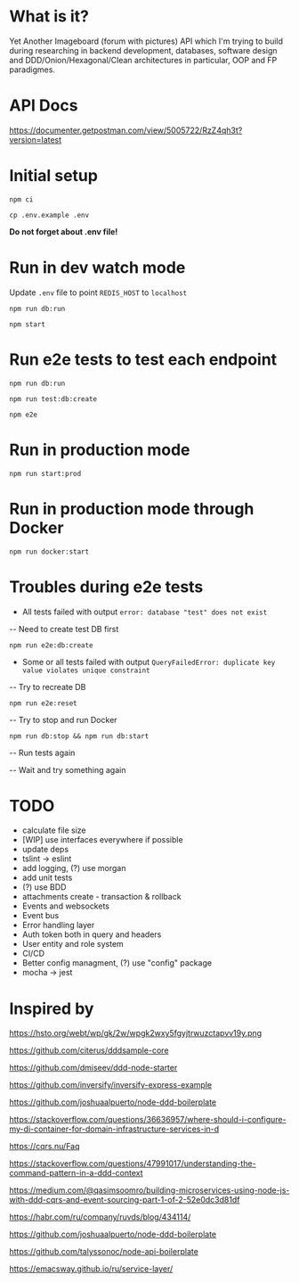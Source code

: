 # What is it?

Yet Another Imageboard (forum with pictures) API which I'm trying to build during researching in backend development, databases, software design and DDD/Onion/Hexagonal/Clean architectures in particular, OOP and FP paradigmes.

# API Docs

https://documenter.getpostman.com/view/5005722/RzZ4qh3t?version=latest

# Initial setup

`npm ci`

`cp .env.example .env`

**Do not forget about .env file!**

# Run in dev watch mode

Update `.env` file to point `REDIS_HOST` to `localhost`

`npm run db:run`

`npm start`

# Run e2e tests to test each endpoint

`npm run db:run`

`npm run test:db:create`

`npm e2e`

# Run in production mode

`npm run start:prod`

# Run in production mode through Docker

`npm run docker:start`

# Troubles during e2e tests

- All tests failed with output `error: database "test" does not exist`

-- Need to create test DB first

`npm run e2e:db:create`

- Some or all tests failed with output `QueryFailedError: duplicate key value violates unique constraint`

-- Try to recreate DB

`npm run e2e:reset`

-- Try to stop and run Docker

`npm run db:stop && npm run db:start`

-- Run tests again

-- Wait and try something again

# TODO

* calculate file size
* [WIP] use interfaces everywhere if possible
* update deps
* tslint -> eslint
* add logging, (?) use morgan 
* add unit tests
* (?) use BDD
* attachments create - transaction & rollback
* Events and websockets
* Event bus
* Error handling layer
* Auth token both in query and headers
* User entity and role system
* CI/CD
* Better config managment, (?) use "config" package
* mocha -> jest

# Inspired by

https://hsto.org/webt/wp/gk/2w/wpgk2wxy5fgyjtrwuzctapvv19y.png

https://github.com/citerus/dddsample-core

https://github.com/dmiseev/ddd-node-starter

https://github.com/inversify/inversify-express-example

https://github.com/joshuaalpuerto/node-ddd-boilerplate

https://stackoverflow.com/questions/36636957/where-should-i-configure-my-di-container-for-domain-infrastructure-services-in-d

https://cqrs.nu/Faq

https://stackoverflow.com/questions/47991017/understanding-the-command-pattern-in-a-ddd-context

https://medium.com/@qasimsoomro/building-microservices-using-node-js-with-ddd-cqrs-and-event-sourcing-part-1-of-2-52e0dc3d81df

https://habr.com/ru/company/ruvds/blog/434114/

https://github.com/joshuaalpuerto/node-ddd-boilerplate

https://github.com/talyssonoc/node-api-boilerplate

https://emacsway.github.io/ru/service-layer/